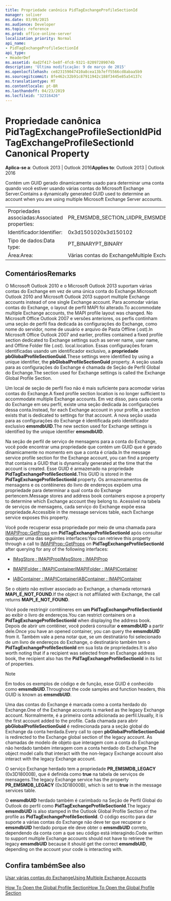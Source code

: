 ```yaml
---
title: Propriedade canônica PidTagExchangeProfileSectionId
manager: soliver
ms.date: 03/09/2015
ms.audience: Developer
ms.topic: reference
ms.prod: office-online-server
localization_priority: Normal
api_name:
- PidTagExchangeProfileSectionId
api_type:
- HeaderDef
ms.assetid: 4ad2f417-be8f-4fc8-9321-82097289074b
description: 'Última modificação: 9 de março de 2015'
ms.openlocfilehash: ce823159047410a8cea13b7eff5566cd8abaa5b9
ms.sourcegitcommit: 8fe462c32b91c87911942c188f3445e85a54137c
ms.translationtype: MT
ms.contentlocale: pt-BR
ms.lasthandoff: 04/23/2019
ms.locfileid: "32316426"
---
```

# <a name="pidtagexchangeprofilesectionid-canonical-property"></a><span data-ttu-id="f48d7-103">Propriedade canônica PidTagExchangeProfileSectionId</span><span class="sxs-lookup"><span data-stu-id="f48d7-103">PidTagExchangeProfileSectionId Canonical Property</span></span>

  
  
<span data-ttu-id="f48d7-104">**Aplica-se a**: Outlook 2013 | Outlook 2016</span><span class="sxs-lookup"><span data-stu-id="f48d7-104">**Applies to**: Outlook 2013 | Outlook 2016</span></span> 
  
<span data-ttu-id="f48d7-105">Contém um GUID gerado dinamicamente usado para determinar uma conta quando você estiver usando várias contas do Microsoft Exchange Server.</span><span class="sxs-lookup"><span data-stu-id="f48d7-105">Contains a dynamically generated GUID used to determine an account when you are using multiple Microsoft Exchange Server accounts.</span></span>
  
|||
|:-----|:-----|
|<span data-ttu-id="f48d7-106">Propriedades associadas:</span><span class="sxs-lookup"><span data-stu-id="f48d7-106">Associated properties:</span></span>  <br/> |<span data-ttu-id="f48d7-107">PR_EMSMDB_SECTION_UID</span><span class="sxs-lookup"><span data-stu-id="f48d7-107">PR_EMSMDB_SECTION_UID</span></span>  <br/> |
|<span data-ttu-id="f48d7-108">Identificador:</span><span class="sxs-lookup"><span data-stu-id="f48d7-108">Identifier:</span></span>  <br/> |<span data-ttu-id="f48d7-109">0x3d150102</span><span class="sxs-lookup"><span data-stu-id="f48d7-109">0x3d150102</span></span>  <br/> |
|<span data-ttu-id="f48d7-110">Tipo de dados:</span><span class="sxs-lookup"><span data-stu-id="f48d7-110">Data type:</span></span>  <br/> |<span data-ttu-id="f48d7-111">PT_BINARY</span><span class="sxs-lookup"><span data-stu-id="f48d7-111">PT_BINARY</span></span>  <br/> |
|<span data-ttu-id="f48d7-112">Área:</span><span class="sxs-lookup"><span data-stu-id="f48d7-112">Area:</span></span>  <br/> |<span data-ttu-id="f48d7-113">Várias contas do Exchange</span><span class="sxs-lookup"><span data-stu-id="f48d7-113">Multiple Exchange Accounts</span></span>  <br/> |
   
## <a name="remarks"></a><span data-ttu-id="f48d7-114">Comentários</span><span class="sxs-lookup"><span data-stu-id="f48d7-114">Remarks</span></span>

<span data-ttu-id="f48d7-115">O Microsoft Outlook 2010 e o Microsoft Outlook 2013 suportam várias contas do Exchange em vez de uma única conta do Exchange.</span><span class="sxs-lookup"><span data-stu-id="f48d7-115">Microsoft Outlook 2010 and Microsoft Outlook 2013 support multiple Exchange accounts instead of one single Exchange account.</span></span> <span data-ttu-id="f48d7-116">Para acomodar várias contas do Exchange, o layout de perfil MAPI foi alterado.</span><span class="sxs-lookup"><span data-stu-id="f48d7-116">To accommodate multiple Exchange accounts, the MAPI profile layout was changed.</span></span> <span data-ttu-id="f48d7-117">No Microsoft Office Outlook 2007 e versões anteriores, os perfis continham uma seção de perfil fixa dedicada às configurações do Exchange, como nome do servidor, nome de usuário e arquivo de Pasta Offline (.ost).</span><span class="sxs-lookup"><span data-stu-id="f48d7-117">In Microsoft Office Outlook 2007 and earlier, profiles contained a fixed profile section dedicated to Exchange settings such as server name, user name, and Offline Folder file (.ost).</span></span> <span data-ttu-id="f48d7-118">local.</span><span class="sxs-lookup"><span data-stu-id="f48d7-118">location.</span></span> <span data-ttu-id="f48d7-119">Essas configurações foram identificadas usando um identificador exclusivo, a **propriedade pbGlobalProfileSectionGuid.**</span><span class="sxs-lookup"><span data-stu-id="f48d7-119">These settings were identified by using a unique identifier, the **pbGlobalProfileSectionGuid** property.</span></span> <span data-ttu-id="f48d7-120">A seção usada para as configurações do Exchange é chamada de Seção de Perfil Global do Exchange.</span><span class="sxs-lookup"><span data-stu-id="f48d7-120">The section used for Exchange settings is called the Exchange Global Profile Section.</span></span> 
  
<span data-ttu-id="f48d7-121">Um local de seção de perfil fixo não é mais suficiente para acomodar várias contas do Exchange.</span><span class="sxs-lookup"><span data-stu-id="f48d7-121">A fixed profile section location is no longer sufficient to accommodate multiple Exchange accounts.</span></span> <span data-ttu-id="f48d7-122">Em vez disso, para cada conta do Exchange em seu perfil, existe uma seção dedicada às configurações dessa conta.</span><span class="sxs-lookup"><span data-stu-id="f48d7-122">Instead, for each Exchange account in your profile, a section exists that is dedicated to settings for that account.</span></span> <span data-ttu-id="f48d7-123">A nova seção usada para as configurações do Exchange é identificada pelo identificador exclusivo **emsmdbUID**.</span><span class="sxs-lookup"><span data-stu-id="f48d7-123">The new section used for Exchange settings is identified by the unique identifier **emsmdbUID**.</span></span>
  
<span data-ttu-id="f48d7-124">Na seção de perfil de serviço de mensagens para a conta do Exchange, você pode encontrar uma propriedade que contém um GUID que é gerado dinamicamente no momento em que a conta é criada.</span><span class="sxs-lookup"><span data-stu-id="f48d7-124">In the message service profile section for the Exchange account, you can find a property that contains a GUID that is dynamically generated at the time that the account is created.</span></span> <span data-ttu-id="f48d7-125">Esse GUID é armazenado na propriedade **PidTagExchangeProfileSectionId.**</span><span class="sxs-lookup"><span data-stu-id="f48d7-125">This GUID is stored in the **PidTagExchangeProfileSectionId** property.</span></span> <span data-ttu-id="f48d7-126">Os armazenamentos de mensagens e os contêineres do livro de endereços expõem uma propriedade para determinar a qual conta do Exchange pertencem.</span><span class="sxs-lookup"><span data-stu-id="f48d7-126">Message stores and address book containers expose a property to determine which Exchange account they belong to.</span></span> <span data-ttu-id="f48d7-127">Acessível na tabela de serviços de mensagens, cada serviço do Exchange expõe essa propriedade.</span><span class="sxs-lookup"><span data-stu-id="f48d7-127">Accessible in the message services table, each Exchange service exposes this property.</span></span> 
  
<span data-ttu-id="f48d7-128">Você pode recuperar essa propriedade por meio de uma chamada para [IMAPIProp::GetProps](imapiprop-getprops.md) em **PidTagExchangeProfileSectionId** após consultar qualquer uma das seguintes interfaces:</span><span class="sxs-lookup"><span data-stu-id="f48d7-128">You can retrieve this property through a call to [IMAPIProp::GetProps](imapiprop-getprops.md) on **PidTagExchangeProfileSectionId** after querying for any of the following interfaces:</span></span> 
  
- [<span data-ttu-id="f48d7-129">IMsgStore : IMAPIProp</span><span class="sxs-lookup"><span data-stu-id="f48d7-129">IMsgStore : IMAPIProp</span></span>](imsgstoreimapiprop.md)
    
- [<span data-ttu-id="f48d7-130">IMAPIFolder : IMAPIContainer</span><span class="sxs-lookup"><span data-stu-id="f48d7-130">IMAPIFolder : IMAPIContainer</span></span>](imapifolderimapicontainer.md)
    
- [<span data-ttu-id="f48d7-131">IABContainer : IMAPIContainer</span><span class="sxs-lookup"><span data-stu-id="f48d7-131">IABContainer : IMAPIContainer</span></span>](iabcontainerimapicontainer.md)
    
<span data-ttu-id="f48d7-132">Se o objeto não estiver associado ao Exchange, a chamada retornará **MAPI_E_NOT_FOUND**.</span><span class="sxs-lookup"><span data-stu-id="f48d7-132">If the object is not affiliated with Exchange, the call returns **MAPI_E_NOT_FOUND**.</span></span>
  
<span data-ttu-id="f48d7-133">Você pode restringir contêineres em **um PidTagExchangeProfileSectionId** ao exibir o livro de endereços.</span><span class="sxs-lookup"><span data-stu-id="f48d7-133">You can restrict containers on a **PidTagExchangeProfileSectionId** when displaying the address book.</span></span> <span data-ttu-id="f48d7-134">Depois de abrir um contêiner, você poderá consultar **o emsmdbUID** a partir dele.</span><span class="sxs-lookup"><span data-stu-id="f48d7-134">Once you have an opened container, you can query the **emsmdbUID** from it.</span></span> <span data-ttu-id="f48d7-135">Também vale a pena notar que, se um destinatário foi selecionado de um livro de endereços do Exchange, o destinatário também tem o **PidTagExchangeProfileSectionId** em sua lista de propriedades.</span><span class="sxs-lookup"><span data-stu-id="f48d7-135">It is also worth noting that if a recipient was selected from an Exchange address book, the recipient also has the **PidTagExchangeProfileSectionId** in its list of properties.</span></span> 
  
> [!NOTE]
> <span data-ttu-id="f48d7-136">Em todos os exemplos de código e de função, esse GUID é conhecido como **emsmdbUID**.</span><span class="sxs-lookup"><span data-stu-id="f48d7-136">Throughout the code samples and function headers, this GUID is known as **emsmdbUID**.</span></span> 
  
<span data-ttu-id="f48d7-137">Uma das contas do Exchange é marcada como a conta herdado do Exchange.</span><span class="sxs-lookup"><span data-stu-id="f48d7-137">One of the Exchange accounts is marked as the legacy Exchange account.</span></span> <span data-ttu-id="f48d7-138">Normalmente, é a primeira conta adicionada ao perfil.</span><span class="sxs-lookup"><span data-stu-id="f48d7-138">Usually, it is the first account added to the profile.</span></span> <span data-ttu-id="f48d7-139">Cada chamada para abrir **pbGlobalProfileSectionGuid** é redirecionada para a seção global do Exchange da conta herdada.</span><span class="sxs-lookup"><span data-stu-id="f48d7-139">Every call to open **pbGlobalProfileSectionGuid** is redirected to the Exchange global section of the legacy account.</span></span> <span data-ttu-id="f48d7-140">As chamadas de modelo de objeto que interagem com a conta do Exchange não herdado também interagem com a conta herdado do Exchange.</span><span class="sxs-lookup"><span data-stu-id="f48d7-140">The object model calls that interact with the non-legacy Exchange account also interact with the legacy Exchange account.</span></span> 
  
<span data-ttu-id="f48d7-141">O serviço Exchange herdado tem a propriedade **PR_EMSMDB_LEGACY** (0x3D18000B), que é definida como **true** na tabela de serviços de mensagens.</span><span class="sxs-lookup"><span data-stu-id="f48d7-141">The legacy Exchange service has the property **PR_EMSMDB_LEGACY** (0x3D18000B), which is set to **true** in the message services table.</span></span> 
  
<span data-ttu-id="f48d7-142">O **emsmdbUID** herdado também é carimbado na Seção de Perfil Global do Outlook do perfil como **PidTagExchangeProfileSectionId**.</span><span class="sxs-lookup"><span data-stu-id="f48d7-142">The legacy **emsmdbUID** is also stamped in the Outlook Global Profile Section of the profile as **PidTagExchangeProfileSectionId**.</span></span> <span data-ttu-id="f48d7-143">O código escrito para dar suporte a várias contas do Exchange não deve ter que recuperar o **emsmdbUID** herdado porque ele deve obter o **emsmdbUID** correto, dependendo da conta com a que seu código está interagindo.</span><span class="sxs-lookup"><span data-stu-id="f48d7-143">Code written to support multiple Exchange accounts should not have to retrieve the legacy **emsmdbUID** because it should get the correct **emsmdbUID**, depending on the account your code is interacting with.</span></span>
  
## <a name="see-also"></a><span data-ttu-id="f48d7-144">Confira também</span><span class="sxs-lookup"><span data-stu-id="f48d7-144">See also</span></span>



[<span data-ttu-id="f48d7-145">Usar várias contas do Exchange</span><span class="sxs-lookup"><span data-stu-id="f48d7-145">Using Multiple Exchange Accounts</span></span>](using-multiple-exchange-accounts.md)


[<span data-ttu-id="f48d7-146">How To Open the Global Profile Section</span><span class="sxs-lookup"><span data-stu-id="f48d7-146">How To Open the Global Profile Section</span></span>](https://support.microsoft.com/kb/188482)

